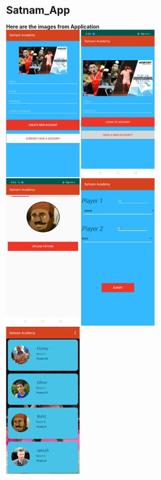 # Satnam_App
<b>Here are the images from Application</b></br>
<img src="https://github.com/HarryHoney/Satnam_App/blob/master/img2.jpg" width="200" height="400">
<img src="https://github.com/HarryHoney/Satnam_App/blob/master/img3.jpg" width="200" height="400">
<img src="https://github.com/HarryHoney/Satnam_App/blob/master/img4.jpg" width="200" height="400">
<img src="https://github.com/HarryHoney/Satnam_App/blob/master/img1.jpg" width="200" height="400">
<img src="https://github.com/HarryHoney/Satnam_App/blob/master/img5.jpg" width="200" height="400">
